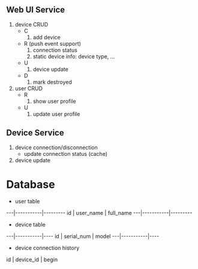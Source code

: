 

## Web UI Service
1. device CRUD
   - C
      1. add device
   - R (push event support)
      1. connection status
      1. static device info: device type, ...
   - U
      1. device update
   - D
      1. mark destroyed
1. user CRUD
   - R
      1. show user profile
   - U
      1. update user profile

## Device Service
1. device connection/disconnection
   - update connection status (cache)
1. device update

# Database

- user table 

---|-----------|---------
id | user_name | full_name
---|-----------|---------

- device table

---|-----------|----
id | serial_num | model
---|-----------|----

- device connection history

id | device_id | begin

